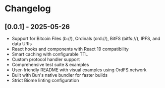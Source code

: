 # Changelog

## [0.0.1] - 2025-05-26

- Support for Bitcoin Files (b://), Ordinals (ord://), BitFS (bitfs://), IPFS, and data URIs
- React hooks and components with React 19 compatibility
- Smart caching with configurable TTL
- Custom protocol handler support
- Comprehensive test suite & examples
- User-friendly README with visual examples using OrdFS.network
- Built with Bun's native bundler for faster builds
- Strict Biome linting configuration